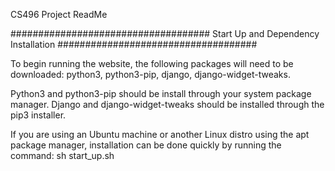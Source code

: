 CS496 Project ReadMe

####################################
Start Up and Dependency Installation
####################################

To begin running the website, the following packages will need
to be downloaded: python3, python3-pip, django, django-widget-tweaks.

Python3 and python3-pip should be install through your system package 
manager. Django and django-widget-tweaks should be installed through
the pip3 installer.

If you are using an Ubuntu machine or another Linux distro using the 
apt package manager, installation can be done quickly by running the 
command: sh start_up.sh 
